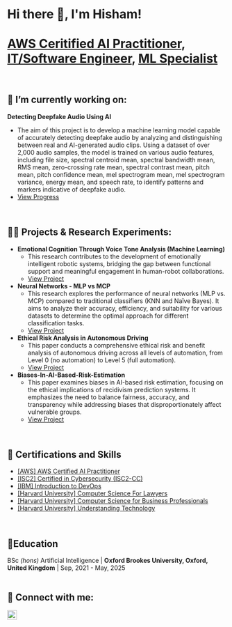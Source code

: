 <h1>Hi there 👋, I'm Hisham! <br/><br/><a href="https://www.credly.com/badges/2e1c16a0-c17d-4310-9d2a-f544c2381afb">AWS Ceritified AI Practitioner</a>, <a href="https://www.linkedin.com/in/hisham-javaid-6001b81b2/details/experience/">IT/Software Engineer</a>, <a href="https://github.com/hishamikoo?tab=stars">ML Specialist</a></h1>
<br/>
<h2>🔭 I’m currently working on:</h2>
<b>Detecting Deepfake Audio Using AI</b>

- The aim of this project is to develop a machine learning model capable of accurately detecting deepfake audio by analyzing and distinguishing between real and AI-generated audio clips. Using a dataset of over 2,000 audio samples, the model is trained on various audio features, including file size, spectral centroid mean, spectral bandwidth mean, RMS mean, zero-crossing rate mean, spectral contrast mean, pitch mean, pitch confidence mean, mel spectrogram mean, mel spectrogram variance, energy mean, and speech rate, to identify patterns and markers indicative of deepfake audio.
- [View Progress](https://colab.research.google.com/drive/1eTii3rWVMey6i4jALlLkaHUTFsFgp56S)
<br/>
<h2>👨‍💻 Projects & Research Experiments:</h2>

- <b>Emotional Cognition Through Voice Tone Analysis (Machine Learning) </b>
  - This research contributes to the development of emotionally intelligent robotic systems, bridging the gap between functional support and meaningful engagement in human-robot collaborations.
  - [View Project](https://github.com/hishamikoo/Emotional-Cognition-Through-Voice-Tone-Analysis/blob/main/Emotional%20Cognition%20Through%20Voice%20Tone%20Analysis.pdf)
- <b>Neural Networks - MLP vs MCP</b>
  - This research explores the performance of neural networks (MLP vs. MCP) compared to traditional classifiers (KNN and Naïve Bayes). It aims to analyze their accuracy, efficiency, and suitability for various datasets to determine the optimal approach for different classification tasks.
  - [View Project](https://github.com/hishamikoo/Neural-Networks-MLP-vs-MCP/blob/main/MLP%20vs%20MCP.pdf)
- <b>Ethical Risk Analysis in Autonomous Driving</b>
  - This paper conducts a comprehensive ethical risk and benefit analysis of autonomous driving across all levels of automation, from Level 0 (no automation) to Level 5 (full automation).
  - [View Project](https://github.com/hishamikoo/Ethical-Risk-Analysis-in-Autonomous-Driving/blob/main/Ethical%20Risk%20Analysis%20in%20Autonomous%20Driving.pdf)
- <b>Biases-In-AI-Based-Risk-Estimation</b>
  - This paper examines biases in AI-based risk estimation, focusing on the ethical implications of recidivism prediction systems. It emphasizes the need to balance fairness, accuracy, and transparency while addressing biases that disproportionately affect vulnerable groups.
  - [View Project](https://github.com/hishamikoo/Biases-In-AI-Based-Risk-Estimation/blob/main/Biases%20in%20AI-based%20Risk%20Estimation.pdf)
<br/>

<h2>📜 Certifications and Skills</h2>

- [[AWS] AWS Certified AI Practitioner](https://www.credly.com/badges/2e1c16a0-c17d-4310-9d2a-f544c2381afb)
- [[ISC2] Certified in Cybersecurity (ISC2-CC)](https://www.linkedin.com/in/hisham-javaid-6001b81b2/details/certifications/)
- [[IBM] Introduction to DevOps](https://coursera.org/share/9f8e533a5766034dcefc353b69e261fb)
- [[Harvard University] Computer Science For Lawyers](https://certificates.cs50.io/fd962496-914a-4fc2-8391-373dc9d8b55b.pdf?size=letter)
- [[Harvard University] Computer Science for Business Professionals](https://certificates.cs50.io/14a8d8ff-c1fe-42c9-9f89-6d59b6f1da9e.pdf?size=letter)
- [[Harvard University] Understanding Technology](https://certificates.cs50.io/0342ae94-2058-4b1b-98b5-c6662d3a57c4.pdf?size=letter)
<br/>
<h2>📖Education</h2>
BSc <i>(hons)</i> Artificial Intelligence | <b>Oxford Brookes University, Oxford, United Kingdom</b> | Sep, 2021 - May, 2025
<br/><br/>
<h2> 🤳 Connect with me:</h2>

[<img align="left" alt="JoshMadakor | LinkedIn" width="22px" src="https://cdn.jsdelivr.net/npm/simple-icons@v3/icons/linkedin.svg" />][linkedin]


[linkedin]: https://linkedin.com/in/joshmadakor

<!--
**joshmadakor1/joshmadakor1** is a ✨ _special_ ✨ repository because its `README.md` (this file) appears on your GitHub profile.

Here are some ideas to get you started:

- 🔭 I’m currently working on ...
- 🌱 I’m currently learning ...
- 👯 I’m looking to collaborate on ...
- 🤔 I’m looking for help with ...
- 💬 Ask me about ...
- 📫 How to reach me: ...
- 😄 Pronouns: ...
- ⚡ Fun fact: ...
-->
